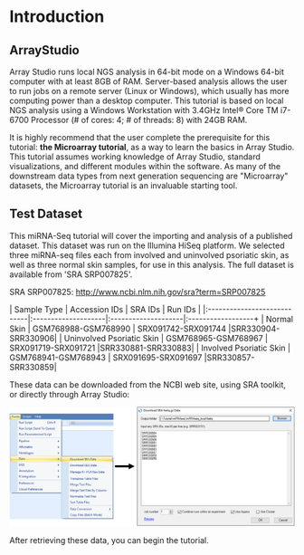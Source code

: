 # Introduction

## ArrayStudio

Array Studio runs local NGS analysis in 64-bit mode on a Windows 64-bit computer with at least 8GB of RAM. Server-based analysis allows the user to run jobs on a remote server (Linux or Windows), which usually has more computing power than a desktop computer.
This tutorial is based on local NGS analysis using a Windows Workstation with
3.4GHz Intel® Core TM i7-6700 Processor (# of cores: 4; # of threads: 8) with 24GB RAM.

It is highly recommend that the user complete the prerequisite for this tutorial:
**the Microarray tutorial**, as a way to learn the basics in Array Studio.
This tutorial assumes working knowledge of Array Studio, standard visualizations, and different modules within the software.
As many of the downstream data types from next generation sequencing are "Microarray" datasets, the Microarray tutorial is an invaluable starting tool.

## Test Dataset

This miRNA-Seq tutorial will cover the importing and analysis of a published dataset.
This dataset was run on the Illumina HiSeq platform.
We selected three miRNA-seq files each from involved and uninvolved psoriatic skin, as well as three normal skin samples, for use in this analysis.
The full dataset is available from 'SRA SRP007825'.

SRA SRP007825: http://www.ncbi.nlm.nih.gov/sra?term=SRP007825


|         Sample Type         |    Accession IDs    |       SRA IDs       |      Run IDs      |
|:----------------------------|:--------------------|:--------------------|:------------------+
|         Normal Skin         | GSM768988-GSM768990 | SRX091742-SRX091744 |SRR330904-SRR330906|
| Uninvolved Psoriatic Skin   | GSM768965-GSM768967 | SRX091719-SRX091721 |SRR330881-SRR330883|
|  Involved Psoriatic Skin    | GSM768941-GSM768943 | SRX091695-SRX091697 |SRR330857-SRR330859|

These data can be downloaded from the NCBI web site, using SRA toolkit, or directly through Array Studio:

![download_SRA_combined](images/download_SRA_combined.png)

After retrieving these data, you can begin the tutorial.
